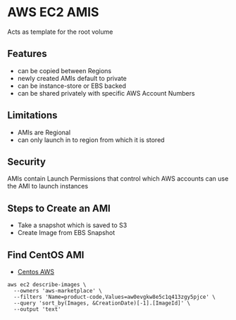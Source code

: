 # AWS EC2 AMIS
Acts as template for the root volume

## Features
- can be copied between Regions
- newly created AMIs default to private
- can be instance-store or EBS backed
- can be shared privately with specific AWS Account Numbers

## Limitations
- AMIs are Regional
- can only launch in to region from which it is stored

## Security
AMIs contain Launch Permissions that control which AWS accounts can use the AMI
to launch instances

## Steps to Create an AMI
- Take a snapshot which is saved to S3
- Create Image from EBS Snapshot

## Find CentOS AMI
- [Centos AWS](https://wiki.centos.org/Cloud/AWS)

```console
aws ec2 describe-images \
  --owners 'aws-marketplace' \
  --filters 'Name=product-code,Values=aw0evgkw8e5c1q413zgy5pjce' \
  --query 'sort_by(Images, &CreationDate)[-1].[ImageId]' \
  --output 'text'
```
